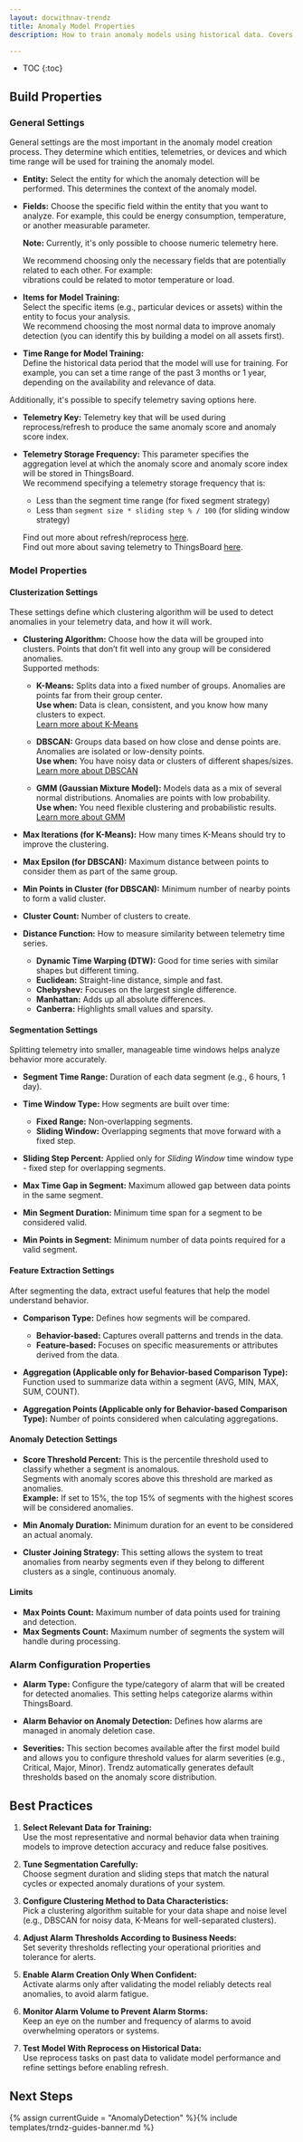 ```yaml
---
layout: docwithnav-trendz
title: Anomaly Model Properties
description: How to train anomaly models using historical data. Covers segmentation, preprocessing, and the "Build" task

---
```


* TOC
{:toc}

## Build Properties

### General Settings

General settings are the most important in the anomaly model creation process. They determine which entities, telemetries, 
or devices and which time range will be used for training the anomaly model.

* **Entity:** Select the entity for which the anomaly detection will be performed. This determines the context of the anomaly model.

* **Fields:** Choose the specific field within the entity that you want to analyze. For example, this could be energy consumption, temperature, or another measurable parameter.
  
  **Note:** Currently, it's only possible to choose numeric telemetry here.

  We recommend choosing only the necessary fields that are potentially related to each other. For example:  
  vibrations could be related to motor temperature or load.

* **Items for Model Training:**  
  Select the specific items (e.g., particular devices or assets) within the entity to focus your analysis.  
  We recommend choosing the most normal data to improve anomaly detection (you can identify this by building a model on all assets first).

* **Time Range for Model Training:**  
  Define the historical data period that the model will use for training. For example, you can set a time range of the 
  past 3 months or 1 year, depending on the availability and relevance of data.

Additionally, it's possible to specify telemetry saving options here.

* **Telemetry Key:** Telemetry key that will be used during reprocess/refresh to produce the same anomaly score and anomaly score index.

* **Telemetry Storage Frequency:** This parameter specifies the aggregation level at which the anomaly score and anomaly score index will be stored in ThingsBoard.  
  We recommend specifying a telemetry storage frequency that is:
    - Less than the segment time range (for fixed segment strategy)
    - Less than `segment size * sliding step % / 100` (for sliding window strategy)

  Find out more about refresh/reprocess [here](/docs/trendz/anomaly/refresh-reprocess).  
  Find out more about saving telemetry to ThingsBoard [here](/docs/trendz/anomaly/save-to-tb).

### Model Properties

#### Clusterization Settings 

These settings define which clustering algorithm will be used to detect anomalies in your telemetry data, and how it will work.

- **Clustering Algorithm:** Choose how the data will be grouped into clusters. Points that don’t fit well into any group will be considered anomalies.  
  Supported methods:
  - **K-Means:** Splits data into a fixed number of groups. Anomalies are points far from their group center.  
    **Use when:** Data is clean, consistent, and you know how many clusters to expect.  
    [Learn more about K-Means](https://scikit-learn.org/stable/modules/clustering.html#k-means)
  - **DBSCAN:** Groups data based on how close and dense points are. Anomalies are isolated or low-density points.  
    **Use when:** You have noisy data or clusters of different shapes/sizes.  
    [Learn more about DBSCAN](https://scikit-learn.org/stable/modules/clustering.html#dbscan)

  - **GMM (Gaussian Mixture Model):** Models data as a mix of several normal distributions. Anomalies are points with low probability.  
    **Use when:** You need flexible clustering and probabilistic results.  
    [Learn more about GMM](https://scikit-learn.org/stable/modules/mixture.html)

- **Max Iterations (for K-Means):** How many times K-Means should try to improve the clustering.
- **Max Epsilon (for DBSCAN):** Maximum distance between points to consider them as part of the same group.
- **Min Points in Cluster (for DBSCAN):** Minimum number of nearby points to form a valid cluster.

- **Cluster Count:** Number of clusters to create.

- **Distance Function:** How to measure similarity between telemetry time series.
    - **Dynamic Time Warping (DTW):** Good for time series with similar shapes but different timing.
    - **Euclidean:** Straight-line distance, simple and fast.
    - **Chebyshev:** Focuses on the largest single difference.
    - **Manhattan:** Adds up all absolute differences.
    - **Canberra:** Highlights small values and sparsity.

#### Segmentation Settings

Splitting telemetry into smaller, manageable time windows helps analyze behavior more accurately.

- **Segment Time Range:** Duration of each data segment (e.g., 6 hours, 1 day).  

- **Time Window Type:** How segments are built over time:
    - **Fixed Range:** Non-overlapping segments.
    - **Sliding Window:** Overlapping segments that move forward with a fixed step.  
- **Sliding Step Percent:** Applied only for *Sliding Window* time window type - fixed step for overlapping segments.

- **Max Time Gap in Segment:** Maximum allowed gap between data points in the same segment.
- **Min Segment Duration:** Minimum time span for a segment to be considered valid.
- **Min Points in Segment:** Minimum number of data points required for a valid segment.

#### Feature Extraction Settings

After segmenting the data, extract useful features that help the model understand behavior.

- **Comparison Type:** Defines how segments will be compared.
    - **Behavior-based:** Captures overall patterns and trends in the data.
    - **Feature-based:** Focuses on specific measurements or attributes derived from the data.  

- **Aggregation (Applicable only for Behavior-based Comparison Type):** Function used to summarize data within a segment (AVG, MIN, MAX, SUM, COUNT).
- **Aggregation Points (Applicable only for Behavior-based Comparison Type):** Number of points considered when calculating aggregations.

#### Anomaly Detection Settings

- **Score Threshold Percent:** This is the percentile threshold used to classify whether a segment is anomalous.  
  Segments with anomaly scores above this threshold are marked as anomalies.  
  **Example:** If set to 15%, the top 15% of segments with the highest scores will be considered anomalies.

- **Min Anomaly Duration:** Minimum duration for an event to be considered an actual anomaly.
- **Cluster Joining Strategy:** This setting allows the system to treat anomalies from nearby segments even if they 
  belong to different clusters as a single, continuous anomaly.


#### Limits

- **Max Points Count:** Maximum number of data points used for training and detection.
- **Max Segments Count:** Maximum number of segments the system will handle during processing.

### Alarm Configuration Properties

- **Alarm Type:** Configure the type/category of alarm that will be created for detected anomalies. This setting helps categorize alarms 
  within ThingsBoard.

- **Alarm Behavior on Anomaly Detection:** Defines how alarms are managed in anomaly deletion case.

- **Severities:** This section becomes available after the first model build and allows you to configure threshold values for alarm 
  severities (e.g., Critical, Major, Minor). Trendz automatically generates default thresholds based on the anomaly score distribution.

## Best Practices

1. **Select Relevant Data for Training:**  
   Use the most representative and normal behavior data when training models to improve detection accuracy and reduce false positives.

2. **Tune Segmentation Carefully:**  
   Choose segment duration and sliding steps that match the natural cycles or expected anomaly durations of your system.

3. **Configure Clustering Method to Data Characteristics:**  
   Pick a clustering algorithm suitable for your data shape and noise level (e.g., DBSCAN for noisy data, K-Means for well-separated clusters).

4. **Adjust Alarm Thresholds According to Business Needs:**  
   Set severity thresholds reflecting your operational priorities and tolerance for alerts.

5. **Enable Alarm Creation Only When Confident:**  
   Activate alarms only after validating the model reliably detects real anomalies, to avoid alarm fatigue.

6. **Monitor Alarm Volume to Prevent Alarm Storms:**  
   Keep an eye on the number and frequency of alarms to avoid overwhelming operators or systems.

7. **Test Model With Reprocess on Historical Data:**  
   Use reprocess tasks on past data to validate model performance and refine settings before enabling refresh.

## Next Steps

{% assign currentGuide = "AnomalyDetection" %}{% include templates/trndz-guides-banner.md %}
